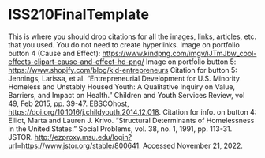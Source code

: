 # ISS210FinalTemplate
This is where you should drop citations for all the images, links, articles, etc. that you used. You do not need to create hyperlinks.
Image on portfolio button 4 (Cause and Effect): https://www.kindpng.com/imgv/iJTmJbw_cool-effects-clipart-cause-and-effect-hd-png/
Image on portfolio button 5: https://www.shopify.com/blog/kid-entrepreneurs
Citation for button 5: Jennings, Larissa, et al. “Entrepreneurial Development for U.S. Minority Homeless and Unstably Housed Youth: A Qualitative Inquiry on Value, Barriers, and Impact on Health.” Children and Youth Services Review, vol 49, Feb 2015, pp. 39-47. EBSCOhost, https://doi.org/10.1016/j.childyouth.2014.12.018.
Citation for info. on button 4: Elliot, Marta and Lauren J. Krivo. “Structural Determinants of Homelessness in the United States.” Social Problems, vol. 38, no. 1, 1991, pp. 113-31. JSTOR. http://ezproxy.msu.edu/login?url=https://www.jstor.org/stable/800641. Accessed November 21, 2022. 
